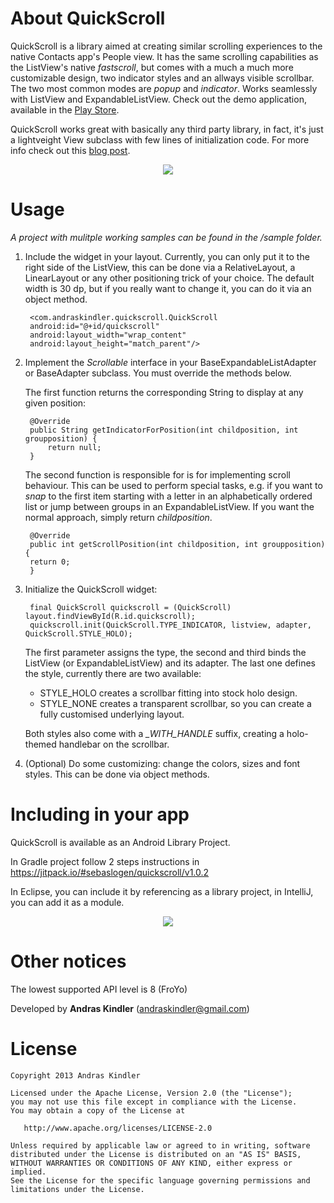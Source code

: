 About QuickScroll
=================

QuickScroll is a library aimed at creating similar scrolling experiences to the native Contacts app's People view. It has the same scrolling capabilities as the ListView's native *fastscroll*, but comes with a much a much more customizable design, two indicator styles and an allways visible scrollbar. The two most common modes are *popup* and *indicator*. Works seamlessly with ListView and ExpandableListView. Check out the demo application, available in the <a href="https://play.google.com/store/apps/details?id=com.andraskindler.quickscrollsample" target="blank_">Play Store</a>.

QuickScroll works great with basically any third party library, in fact, it's just a lightveight View subclass with few lines of initialization code. For more info check out this <a href="http://andraskindler.com/blog/2013/quickscroll-a-customizable-always-visible-scrollbar-for-listview-and-expandablelistview/" target="blank_">blog post</a>.

<p align="center"><img src="http://howrobotswork.files.wordpress.com/2013/08/quickscroll_11.png"/></p>

Usage
=====

*A project with mulitple working samples can be found in the /sample folder.*

1. Include the widget in your layout. Currently, you can only put it to the right side of the ListView, this can be done via a RelativeLayout, a LinearLayout or any other positioning trick of your choice. The default width is 30 dp, but if you really want to change it, you can do it via an object method.

        <com.andraskindler.quickscroll.QuickScroll
        android:id="@+id/quickscroll"
        android:layout_width="wrap_content"
        android:layout_height="match_parent"/>

2. Implement the *Scrollable* interface in your BaseExpandableListAdapter or BaseAdapter subclass. You must override the methods below.
 
   The first function returns the corresponding String to display at any given position:
        
        @Override
        public String getIndicatorForPosition(int childposition, int groupposition) {
            return null;
        }

   The second function is responsible for is for implementing scroll behaviour. This can be used to perform special tasks, e.g. if you want to *snap* to the first item starting with a letter in an alphabetically ordered list or jump between groups in an ExpandableListView. If you want the normal approach, simply return *childposition*.

        @Override
        public int getScrollPosition(int childposition, int groupposition) {
	    return 0;
        }
        
3. Initialize the QuickScroll widget:
	
        final QuickScroll quickscroll = (QuickScroll) layout.findViewById(R.id.quickscroll);
        quickscroll.init(QuickScroll.TYPE_INDICATOR, listview, adapter, QuickScroll.STYLE_HOLO);

	The first parameter assigns the type, the second and third binds the ListView (or ExpandableListView) and its adapter. 
	The last one defines the style, currently there are two available:
	* STYLE_HOLO creates a scrollbar fitting into stock holo design.
	* STYLE_NONE creates a transparent scrollbar, so you can create a fully customised underlying layout.

	Both styles also come with a *_WITH_HANDLE* suffix, creating a holo-themed handlebar on the scrollbar.

4. (Optional) Do some customizing: change the colors, sizes and font styles. This can be done via object methods.

Including in your app
=====================

QuickScroll is available as an Android Library Project.

In Gradle project follow 2 steps instructions in https://jitpack.io/#sebaslogen/quickscroll/v1.0.2

In Eclipse, you can include it by referencing as a library project, in IntelliJ, you can add it as a module.

<p align="center"><img src="http://howrobotswork.files.wordpress.com/2013/08/quickscroll_21.png"/></p>

Other notices
=============

The lowest supported API level is 8 (FroYo)

Developed by **Andras Kindler** (andraskindler@gmail.com)

License
=======

    Copyright 2013 Andras Kindler

    Licensed under the Apache License, Version 2.0 (the "License");
    you may not use this file except in compliance with the License.
    You may obtain a copy of the License at

       http://www.apache.org/licenses/LICENSE-2.0

    Unless required by applicable law or agreed to in writing, software
    distributed under the License is distributed on an "AS IS" BASIS,
    WITHOUT WARRANTIES OR CONDITIONS OF ANY KIND, either express or implied.
    See the License for the specific language governing permissions and
    limitations under the License.

